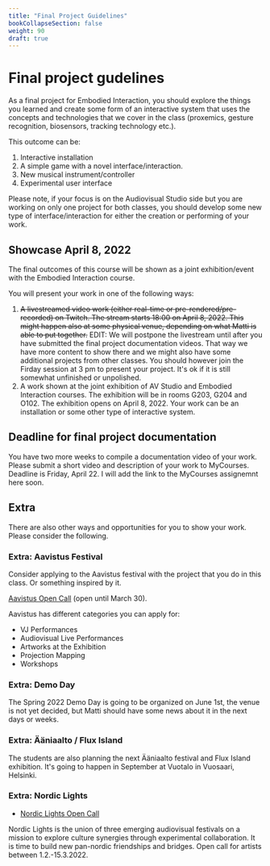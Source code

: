 ```yaml
---
title: "Final Project Guidelines"
bookCollapseSection: false
weight: 90
draft: true
---
```


# Final project gudelines

As a final project for Embodied Interaction, you should explore the things you learned and create some form of an interactive system that uses the concepts and technologies that we cover in the class (proxemics, gesture recognition, biosensors, tracking technology etc.).

This outcome can be:

1) Interactive installation
2) A simple game with a novel interface/interaction.
3) New musical instrument/controller
4) Experimental user interface

Please note, if your focus is on the Audiovisual Studio side but you are working on only one project for both classes, you should develop some new type of interface/interaction for either the creation or performing of your work.

## Showcase April 8, 2022

The final outcomes of this course will be shown as a joint exhibition/event with the Embodied Interaction course.

You will present your work in one of the following ways:

1) ~~A livestreamed video work (either real-time or pre-rendered/pre-recorded) on Twitch. The stream starts 18:00 on April 8, 2022. This might happen also at some physical venue, depending on what Matti is able to put together.~~
EDIT: We will postpone the livestream until after you have submitted the final project documentation videos. That way we have more content to show there and we might also have some additional projects from other classes. You should however join the Firday session at 3 pm to present your project. It's ok if it is still somewhat unfinished or unpolished.
2) A work shown at the joint exhibition of AV Studio and Embodied Interaction courses. The exhibition will be in rooms G203, G204 and O102. The exhibition opens on April 8, 2022. Your work can be an installation or some other type of interactive system.

## Deadline for final project documentation

You have two more weeks to compile a documentation video of your work. Please submit a short video and description of your work to MyCourses. Deadline is Friday, April 22. I will add the link to the MyCourses assignemnt here soon.

## Extra

There are also other ways and opportunities for you to show your work. Please consider the following.

### Extra: Aavistus Festival

Consider applying to the Aavistus festival with the project that you do in this class. Or something inspired by it.

[Aavistus Open Call](https://www.aavistusfestival.fi/open-call) (open until March 30).

Aavistus has different categories you can apply for:

- VJ Performances
- Audiovisual Live Performances
- Artworks at the Exhibition
- Projection Mapping
- Workshops

### Extra: Demo Day

The Spring 2022 Demo Day is going to be organized on June 1st, the venue is not yet decided, but Matti should have some news about it in the next days or weeks.

### Extra: Ääniaalto / Flux Island

The students are also planning the next Ääniaalto festival and Flux Island exhibition. It's going to happen in September at Vuotalo in Vuosaari, Helsinki.

### Extra: Nordic Lights

- [Nordic Lights Open Call](https://nordiclights.live/)

Nordic Lights is the union of three emerging audiovisual festivals on a mission to explore culture synergies through experimental collaboration. It is time to build new pan-nordic friendships and bridges. Open call for artists between 1.2.-15.3.2022.